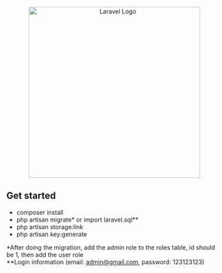 <p align="center"><a href="https://laravel.com" target="_blank"><img src="https://raw.githubusercontent.com/laravel/art/master/logo-lockup/5%20SVG/2%20CMYK/1%20Full%20Color/laravel-logolockup-cmyk-red.svg" width="400" alt="Laravel Logo"></a></p>

## Get started

- composer install
- php artisan migrate* or import laravel.sql**
- php artisan storage:link
- php artisan key:generate

*After doing the migration, add the admin role to the roles table, id should be 1, then add the user role<br>
**Login information (email: admin@gmail.com, password: 123123123)
